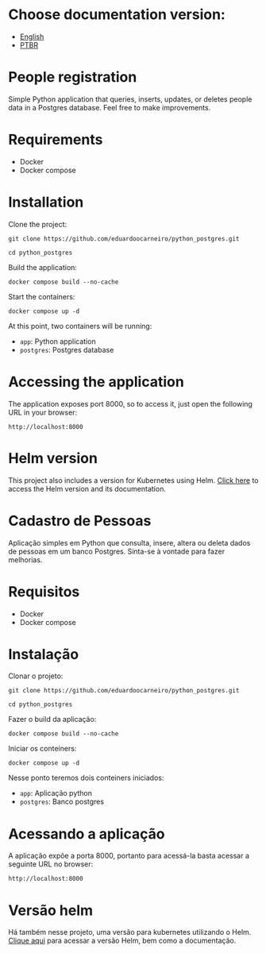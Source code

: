 # Choose documentation version:

* [English](#people-registration)
* [PTBR](#cadastro-de-pessoas)


# People registration
Simple Python application that queries, inserts, updates, or deletes people data in a Postgres database. Feel free to make improvements.

# Requirements

- Docker
- Docker compose

# Installation
Clone the project:
```
git clone https://github.com/eduardoocarneiro/python_postgres.git

cd python_postgres
```

Build the application:

```
docker compose build --no-cache
```

Start the containers:

```
docker compose up -d
```

At this point, two containers will be running:

- ```app```: Python application
- ```postgres```: Postgres database

# Accessing the application
The application exposes port 8000, so to access it, just open the following URL in your browser:

```
http://localhost:8000
```

# Helm version
This project also includes a version for Kubernetes using Helm. [Click here](helm_chart) to access the Helm version and its documentation.

# Cadastro de Pessoas
Aplicação simples em Python que consulta, insere, altera ou deleta dados de pessoas em um banco Postgres. Sinta-se à vontade para fazer melhorias.

# Requisitos

- Docker
- Docker compose

# Instalação
Clonar o projeto:
```
git clone https://github.com/eduardoocarneiro/python_postgres.git

cd python_postgres
```

Fazer o build da aplicação:

```
docker compose build --no-cache
```

Iniciar os conteiners:

```
docker compose up -d
```

Nesse ponto teremos dois conteiners iniciados:

- ```app```: Aplicação python
- ```postgres```: Banco postgres

# Acessando a aplicação
A aplicação expõe a porta 8000, portanto para acessá-la basta acessar a seguinte URL no browser:

```
http://localhost:8000
```

# Versão helm
Há também nesse projeto, uma versão para kubernetes utilizando o Helm. [Clique aqui](helm_chart) para acessar a versão Helm, bem como a documentação.

